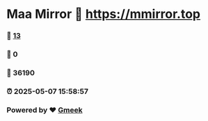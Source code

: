 # Maa Mirror :link: https://mmirror.top 
### :page_facing_up: [13](https://mmirror.top/tag.html) 
### :speech_balloon: 0 
### :hibiscus: 36190 
### :alarm_clock: 2025-05-07 15:58:57 
### Powered by :heart: [Gmeek](https://github.com/Meekdai/Gmeek)
